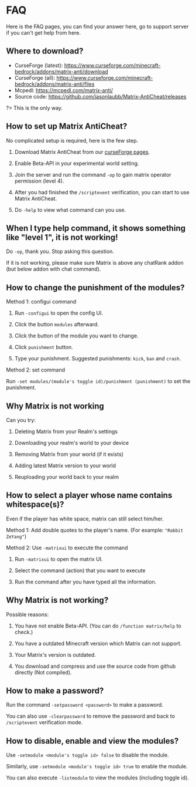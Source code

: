 # FAQ

Here is the FAQ pages, you can find your answer here, go to support server if you can't get help from here.

## Where to download?

- CurseForge (latest): https://www.curseforge.com/minecraft-bedrock/addons/matrix-anti/download
- CurseForge (all): https://www.curseforge.com/minecraft-bedrock/addons/matrix-anti/files
- Mcpedl: https://mcpedl.com/matrix-anti/
- Source code: https://github.com/jasonlaubb/Matrix-AntiCheat/releases

?> This is the only way.

## How to set up Matrix AntiCheat?

No complicated setup is required, here is the few step.

1. Download Matrix AntiCheat from our [curseForge pages](https://www.curseforge.com/minecraft-bedrock/addons/matrix-anti/download).

2. Enable Beta-API in your experimental world setting.

3. Join the server and run the command `-op` to gain matrix operator permission (level 4).

4. After you had finished the `/scriptevent` verification, you can start to use Matrix AntiCheat.

5. Do `-help` to view what command can you use.

## When I type help command, it shows something like "level 1", it is not working!

Do `-op`, thank you. Stop asking this question.

If it is not working, please make sure Matrix is above any chatRank addon (but below addon with chat command).

## How to change the punishment of the modules?

Method 1: configui command

1. Run `-configui` to open the config UI.

2. Click the button `modules` afterward.

3. Click the button of the module you want to change.

4. Click `punishment` button.

5. Type your punishment. Suggested punishments: `kick`, `ban` and `crash`.

Method 2: set command

Run `-set modules/(module's toggle id)/punishment (punishment)` to set the punishment.

## Why Matrix is not working

Can you try:

1. Deleting Matrix from your Realm's settings

2. Downloading your realm's world to your device

4. Removing Matrix from your world (if it exists)

5. Adding latest Matrix version to your world

6. Reuploading your world back to your realm

## How to select a player whose name contains whitespace(s)?

Even if the player has white space, matrix can still select him/her.

Method 1: Add double quotes to the player's name. (For example: `"Rabbit ZeYang"`)

Method 2: Use `-matrixui` to execute the command

1. Run `-matrixui` to open the matrix UI.

2. Select the command (action) that you want to execute

3. Run the command after you have typed all the information.

## Why Matrix is not working?

Possible reasons:

1. You have not enable Beta-API. (You can do `/function matrix/help` to check.)

2. You have a outdated Minecraft version which Matrix can not support.

3. Your Matrix's version is outdated.

4. You download and compress and use the source code from github directly (Not compiled).

## How to make a password?

Run the command `-setpassword <password>` to make a password.

You can also use `-clearpassword` to remove the password and back to `/scriptevent` verification mode.

## How to disable, enable and view the modules?

Use `-setmodule <module's toggle id> false` to disable the module.

Similarly, use `-setmodule <module's toggle id> true` to enable the module.

You can also execute `-listmodule` to view the modules (including toggle id).
